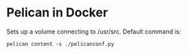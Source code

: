 # Pelican in Docker

Sets up a volume connecting to /usr/src. Default command is:

`pelican content -s ./pelicanconf.py`
